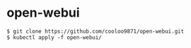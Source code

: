 # open-webui

```
$ git clone https://github.com/cooloo9871/open-webui.git
$ kubectl apply -f open-webui/
```
